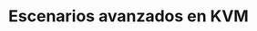 ---
title: Escenarios avanzados en KVM
menu:
  sidebar:
    name: Escenarios avanzados
    identifier: escenarios-avanzados-kvm
    parent: virtualizacion-kvm-linux
    weight: 6
---